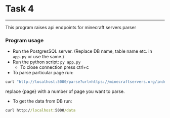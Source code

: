 # Task 4
___
This program raises api endpoints for minecraft servers parser

### Program usage
* Run the PostgresSQL server. (Replace DB name, table name etc. in ```app.py``` or use the same.)
* Run the python script: ```py app.py```
  * To close connection press ctrl+c
* To parse particular page run: 
``` cmd
curl "http://localhost:5000/parse?url=https://minecraftservers.org/index/{page}" 
```
replace {page} with a number of page you want to parse.
* To get the data from DB run:
``` cmd
curl http://localhost:5000/data  
```